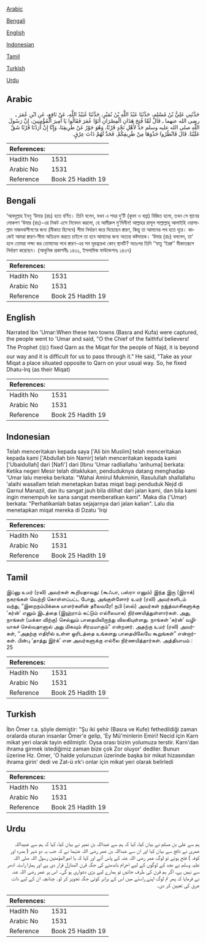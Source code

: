 [Arabic](#arabic)

[Bengali](#bengali)

[English](#english)

[Indonesian](#indonesian)

[Tamil](#tamil)

[Turkish](#turkish)

[Urdu](#urdu)

## Arabic


<div dir="rtl" lang="ar" style={{fontSize:'larger',backgroundColor:'#f8f9fa',padding:20}}>
حَدَّثَنِي عَلِيُّ بْنُ مُسْلِمٍ، حَدَّثَنَا عَبْدُ اللَّهِ بْنُ نُمَيْرٍ، حَدَّثَنَا عُبَيْدُ اللَّهِ، عَنْ نَافِعٍ، عَنِ ابْنِ عُمَرَ ـ رضى الله عنهما ـ قَالَ لَمَّا فُتِحَ هَذَانِ الْمِصْرَانِ أَتَوْا عُمَرَ فَقَالُوا يَا أَمِيرَ الْمُؤْمِنِينَ، إِنَّ رَسُولَ اللَّهِ صلى الله عليه وسلم حَدَّ لأَهْلِ نَجْدٍ قَرْنًا، وَهُوَ جَوْرٌ عَنْ طَرِيقِنَا، وَإِنَّا إِنْ أَرَدْنَا قَرْنًا شَقَّ عَلَيْنَا‏.‏ قَالَ فَانْظُرُوا حَذْوَهَا مِنْ طَرِيقِكُمْ‏.‏ فَحَدَّ لَهُمْ ذَاتَ عِرْقٍ‏.‏
</div>
<div style={{backgroundColor:'#f8f9fa',padding:20, marginBottom: 10}}><table> <thead> <tr> <th>References:</th> <th></th> </tr> </thead> <tbody><tr><td>Hadith No</td><td>1531</td></tr><tr><td>Arabic No</td><td>1531</td></tr><tr><td>Reference</td><td>Book 25 Hadith 19</td></tr></tbody></table></div>

## Bengali


<div dir="ltr" lang="bn" style={{fontSize:'larger',backgroundColor:'#f8f9fa',padding:20}}>
‘আবদুল্লাহ ইবনু ‘উমার (রাঃ) হতে বর্ণিত। তিনি বলেন, যখন এ শহর দু’টি (কূফা ও বস্রা) বিজিত হলো, তখন সে স্থানের লোকগণ ‘উমার (রাঃ)-এর নিকট এসে নিবেদন করলো, হে আমীরুল মু’মিনীন! আল্লাহর রাসূল সাল্লাল্লাহু আলাইহি ওয়াসাল্লাম নাজদবাসীগণের জন্য (মীকাত হিসেবে) সীমা নির্ধারণ করে দিয়েছেন ক্বারণ, কিন্তু তা আমাদের পথ হতে দূরে। কাজেই আমরা ক্বারণ-সীমা অতিক্রম করতে চাইলে তা হবে আমাদের জন্য অত্যন্ত কষ্টদায়ক। ‘উমার (রাঃ) বললেন, তা‘ হলে তোমরা লক্ষ্য কর তোমাদের পথে ক্বারণ-এর সম দূরত্বরেখা কোন্ স্থানটি? অতঃপর তিনি ‘‘যাতু ‘ইরক্ব’’ মীকাতরূপে নির্ধারণ করেছেন। (আধুনিক প্রকাশনীঃ ১৪৩১, ইসলামিক ফাউন্ডেশনঃ ১৪৩৭)
</div>
<div style={{backgroundColor:'#f8f9fa',padding:20, marginBottom: 10}}><table> <thead> <tr> <th>References:</th> <th></th> </tr> </thead> <tbody><tr><td>Hadith No</td><td>1531</td></tr><tr><td>Arabic No</td><td>1531</td></tr><tr><td>Reference</td><td>Book 25 Hadith 19</td></tr></tbody></table></div>

## English


<div dir="ltr" lang="en" style={{fontSize:'larger',backgroundColor:'#f8f9fa',padding:20}}>
Narrated Ibn 'Umar:When these two towns (Basra and Kufa) were captured, the people went to 'Umar and said, "O the Chief of the faithful believers! The Prophet (ﷺ) fixed Qarn as the Miqat for the people of Najd, it is beyond our way and it is difficult for us to pass through it." He said, "Take as your Miqat a place situated opposite to Qarn on your usual way. So, he fixed Dhatu-Irq (as their Miqat)
</div>
<div style={{backgroundColor:'#f8f9fa',padding:20, marginBottom: 10}}><table> <thead> <tr> <th>References:</th> <th></th> </tr> </thead> <tbody><tr><td>Hadith No</td><td>1531</td></tr><tr><td>Arabic No</td><td>1531</td></tr><tr><td>Reference</td><td>Book 25 Hadith 19</td></tr></tbody></table></div>

## Indonesian


<div dir="ltr" lang="id" style={{fontSize:'larger',backgroundColor:'#f8f9fa',padding:20}}>
Telah menceritakan kepada saya ['Ali bin Muslim] telah menceritakan kepada kami ['Abdullah bin Namir] telah menceritakan kepada kami ['Ubaidullah] dari [Nafi'] dari [Ibnu 'Umar radliallahu 'anhuma] berkata: Ketika negeri Mesir telah ditaklukan, penduduknya datang menghadap 'Umar lalu mereka berkata: "Wahai Amirul Mukminin, Rasulullah shallallahu 'alaihi wasallam telah menetapkan batas miqat bagi penduduk Nejd di Qarnul Manazil, dan itu sangat jauh bila dilihat dari jalan kami, dan bila kami ingin menempuh ke sana sangat memberatkan kami". Maka dia ('Umar) berkata: "Perhatikanlah batas sejajarnya dari jalan kalian". Lalu dia menetapkan miqat mereka di Dzatu 'Irqi
</div>
<div style={{backgroundColor:'#f8f9fa',padding:20, marginBottom: 10}}><table> <thead> <tr> <th>References:</th> <th></th> </tr> </thead> <tbody><tr><td>Hadith No</td><td>1531</td></tr><tr><td>Arabic No</td><td>1531</td></tr><tr><td>Reference</td><td>Book 25 Hadith 19</td></tr></tbody></table></div>

## Tamil


<div dir="ltr" lang="ta" style={{fontSize:'larger',backgroundColor:'#f8f9fa',padding:20}}>
இப்னு உமர் (ரலி) அவர்கள் கூறியதாவது: (கூஃபா, பஸ்ரா எனும்) இந்த இரு (இராக்) நகரங்கள் வெற்றி கொள்ளப்பட்ட போது, அங்குள்ளோர் உமர் (ரலி) அவர்களிடம் வந்து, “இறைநம்பிக்கை யாளர்களின் தலைவரே! நபி (ஸல்) அவர்கள் நஜ்த்வாசிகளுக்கு ‘கர்ன்’ எனும் இடத்தை (இஹ்ராம் கட்டும் எல்லையாக) நிர்ணயித்துள்ளார்கள். அது, நாங்கள் (மக்கா விற்கு) செல்லும் பாதையிலிருந்து விலகியுள்ளது. நாங்கள் ‘கர்ன்’ வழியாகச் செல்வதானால் அது மிகவும் சிரமமாகும்” என்றனர். அதற்கு உமர் (ரலி) அவர்கள், “அதற்கு எதிரில் உள்ள ஓரிடத்தை உங்களது பாதையிலேயே கூறுங்கள்” என்றார்கள். பின்பு ‘தாத்து இர்க்’ என அவர்களுக்கு எல்லை நிர்ணயித்தார்கள். அத்தியாயம் : 25
</div>
<div style={{backgroundColor:'#f8f9fa',padding:20, marginBottom: 10}}><table> <thead> <tr> <th>References:</th> <th></th> </tr> </thead> <tbody><tr><td>Hadith No</td><td>1531</td></tr><tr><td>Arabic No</td><td>1531</td></tr><tr><td>Reference</td><td>Book 25 Hadith 19</td></tr></tbody></table></div>

## Turkish


<div dir="ltr" lang="tr" style={{fontSize:'larger',backgroundColor:'#f8f9fa',padding:20}}>
İbn Ömer r.a. şöyle demiştir: "Şu iki şehir (Basra ve Kufe) fethedildiği zaman oralarda oturan insanlar Ömer'e gelip, 'Ey Mü'minlerin Emiri! Necid için Karn mikat yeri olarak tayin edilmiştir. Oysa orası bizim yolumuza terstir. Karn'dan ihrama girmek istediğimiz zaman bize çok Zor oluyor' dediler. Bunun üzerine Hz. Omer, 'O halde yolunuzun üzerinde başka bir mikat hizasından ihrama girin' dedi ve Zat-ü ırk'ı onlar için mikat yeri olarak belirledi
</div>
<div style={{backgroundColor:'#f8f9fa',padding:20, marginBottom: 10}}><table> <thead> <tr> <th>References:</th> <th></th> </tr> </thead> <tbody><tr><td>Hadith No</td><td>1531</td></tr><tr><td>Arabic No</td><td>1531</td></tr><tr><td>Reference</td><td>Book 25 Hadith 19</td></tr></tbody></table></div>

## Urdu


<div dir="rtl" lang="ur" style={{fontSize:'larger',backgroundColor:'#f8f9fa',padding:20}}>
ہم سے علی بن مسلم نے بیان کیا، کہا کہ ہم سے عبداللہ بن نمیر نے بیان کیا، کہا کہ ہم سے عبیداللہ عمری نے نافع سے بیان کیا اور ان سے عبداللہ بن عمر رضی اللہ عنہما نے کہ جب یہ دو شہر ( بصرہ اور کوفہ ) فتح ہوئے تو لوگ عمر رضی اللہ عنہ کے پاس آئے اور کہا کہ یا امیرالمؤمنین رسول اللہ صلی اللہ علیہ وسلم نے نجد کے لوگوں کے لیے احرام باندھنے کی جگہ قرن المنازل قرار دی ہے اور ہمارا راستہ ادھر سے نہیں ہے، اگر ہم قرن کی طرف جائیں تو ہمارے لیے بڑی دشواری ہو گی۔ اس پر عمر رضی اللہ عنہ نے فرمایا کہ پھر تم لوگ اپنے راستے میں اس کے برابر کوئی جگہ تجویز کر لو۔ چنانچہ ان کے لیے ذات عرق کی تعیین کر دی۔
</div>
<div style={{backgroundColor:'#f8f9fa',padding:20, marginBottom: 10}}><table> <thead> <tr> <th>References:</th> <th></th> </tr> </thead> <tbody><tr><td>Hadith No</td><td>1531</td></tr><tr><td>Arabic No</td><td>1531</td></tr><tr><td>Reference</td><td>Book 25 Hadith 19</td></tr></tbody></table></div>